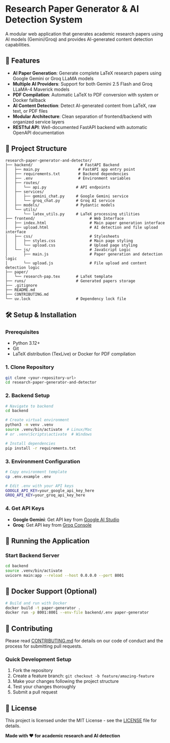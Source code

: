 # Research Paper Generator & AI Detection System

A modular web application that generates academic research papers using AI models (Gemini/Groq) and provides AI-generated content detection capabilities.

## 🚀 Features

- **AI Paper Generation**: Generate complete LaTeX research papers using Google Gemini or Groq LLaMA models
- **Multiple AI Providers**: Support for both Gemini 2.5 Flash and Groq LLaMA-4 Maverick models  
- **PDF Compilation**: Automatic LaTeX to PDF conversion with system or Docker fallback
- **AI Content Detection**: Detect AI-generated content from LaTeX, raw text, or PDF files
- **Modular Architecture**: Clean separation of frontend/backend with organized service layers
- **RESTful API**: Well-documented FastAPI backend with automatic OpenAPI documentation

## 📁 Project Structure

```
research-paper-generator-and-detector/
├── backend/                     # FastAPI Backend
│   ├── main.py                 # FastAPI app entry point
│   ├── requirements.txt        # Backend dependencies
│   ├── .env                    # Environment variables
│   ├── routes/
│   │   └── api.py             # API endpoints
│   ├── services/
│   │   ├── gemini_chat.py     # Google Gemini service
│   │   └── groq_chat.py       # Groq AI service
│   ├── models/                # Pydantic models
│   └── utils/
│       └── latex_utils.py     # LaTeX processing utilities
├── frontend/                        # Web Interface
│   ├── index.html                   # Main paper generation interface
│   ├── upload.html                  # AI detection and file upload interface
│   ├── css/                         # Stylesheets
│   │   ├── styles.css               # Main page styling
│   │   └── upload.css               # Upload page styling
│   └── js/                          # JavaScript Logic
│       ├── main.js                  # Paper generation and detection logic
│       └── upload.js                # File upload and content detection logic
├── paper/
│   └── research-pap.tex       # LaTeX template
├── runs/                      # Generated papers storage
├── .gitignore
├── README.md
├── CONTRIBUTING.md
└── uv.lock                    # Dependency lock file
```

## 🛠️ Setup & Installation

### Prerequisites
- Python 3.12+
- Git
- LaTeX distribution (TexLive) or Docker for PDF compilation

### 1. Clone Repository
```bash
git clone <your-repository-url>
cd research-paper-generator-and-detector
```

### 2. Backend Setup
```bash
# Navigate to backend
cd backend

# Create virtual environment
python3 -m venv .venv
source .venv/bin/activate  # Linux/Mac
# or .venv\Scripts\activate  # Windows

# Install dependencies
pip install -r requirements.txt
```

### 3. Environment Configuration
```bash
# Copy environment template
cp .env.example .env

# Edit .env with your API keys
GOOGLE_API_KEY=your_google_api_key_here
GROQ_API_KEY=your_groq_api_key_here
```

### 4. Get API Keys
- **Google Gemini**: Get API key from [Google AI Studio](https://aistudio.google.com/)
- **Groq**: Get API key from [Groq Console](https://console.groq.com/)

## 🚀 Running the Application

### Start Backend Server
```bash
cd backend
source .venv/bin/activate
uvicorn main:app --reload --host 0.0.0.0 --port 8001
```

## 🐳 Docker Support (Optional)

```bash
# Build and run with Docker
docker build -t paper-generator .
docker run -p 8001:8001 --env-file backend/.env paper-generator
```

## 🤝 Contributing

Please read [CONTRIBUTING.md](CONTRIBUTING.md) for details on our code of conduct and the process for submitting pull requests.

### Quick Development Setup
1. Fork the repository
2. Create a feature branch: `git checkout -b feature/amazing-feature`
3. Make your changes following the project structure
4. Test your changes thoroughly
5. Submit a pull request

## 📄 License

This project is licensed under the MIT License - see the [LICENSE](LICENSE) file for details.


**Made with ❤️ for academic research and AI detection**